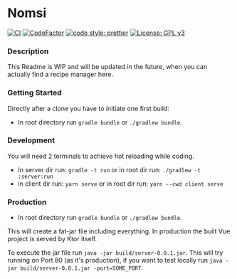 # Nomsi

[![CI](https://github.com/Tristan2357/Nomsi/actions/workflows/github-action.yml/badge.svg)](https://github.com/Tristan2357/Nomsi/actions/workflows/github-action.yml)
[![CodeFactor](https://www.codefactor.io/repository/github/tristan2357/nomsi/badge/main)](https://www.codefactor.io/repository/github/tristan2357/nomsi/overview/main)
[![code style: prettier](https://img.shields.io/badge/code_style-prettier-ff69b4.svg?style=flat-square)](https://github.com/prettier/prettier)
[![License: GPL v3](https://img.shields.io/badge/License-GPLv3-blue.svg)](https://www.gnu.org/licenses/gpl-3.0)

### Description

This Readme is WIP and will be updated in the future, when you can actually find a recipe manager
here.

### Getting Started

Directly after a clone you have to initiate one first build:

- In root directory run `gradle bundle` or `./gradlew bundle`.

### Development

You will need 2 terminals to achieve hot reloading while coding.

- In server dir run: `gradle -t run` or in root dir run: `./gradlew -t :server:run`
- in client dir run: `yarn serve` or in root dir run: `yarn --cwd client serve`

### Production

- In root directory run `gradle bundle` or `./gradlew bundle`.

This will create a fat-jar file including everything. In production the built Vue project is served
by Ktor itself.

To execute the jar file run `java -jar build/server-0.0.1.jar`. This will try running on Port 80 (as
it's production),
if you want to test locally run `java -jar build/server-0.0.1.jar -port=SOME_PORT`. 

